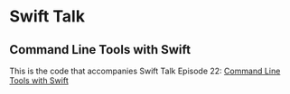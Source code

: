 # Swift Talk
## Command Line Tools with Swift

This is the code that accompanies Swift Talk Episode 22: [Command Line Tools with Swift](https://talk.objc.io/episodes/S01E22-command-line-tools-with-swift)
